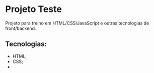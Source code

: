 # Projeto Teste 
 Projeto para treino em HTML/CSS/JavaScript e outras tecnologias de front/backend.

## Tecnologias:
- HTML;
- CSS;
- 